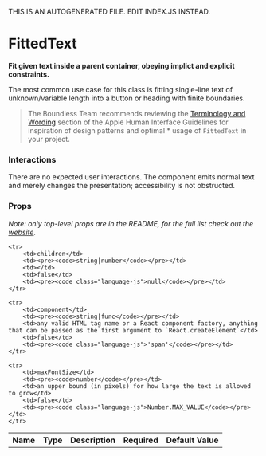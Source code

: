 THIS IS AN AUTOGENERATED FILE. EDIT INDEX.JS INSTEAD.

# FittedText
__Fit given text inside a parent container, obeying implict and explicit constraints.__

The most common use case for this class is fitting single-line text of unknown/variable length into a button or heading with finite boundaries.

> The Boundless Team recommends reviewing the [Terminology and Wording](https://developer.apple.com/library/mac/documentation/UserExperience/Conceptual/OSXHIGuidelines/TerminologyWording.html#//apple_ref/doc/uid/20000957-CH15-SW1) section of the Apple Human Interface Guidelines for inspiration of design patterns
and optimal  * usage of `FittedText` in your project.

### Interactions

There are no expected user interactions. The component emits normal text and merely changes the presentation; accessibility is not obstructed.

### Props

_Note: only top-level props are in the README, for the full list check out the [website](http://boundless.js.org/FittedText#props)._

<table>
    <tr>
        <th>Name</th>
        <th>Type</th>
        <th>Description</th>
        <th>Required</th>
        <th>Default Value</th>
    </tr>
    
    <tr>
        <td>children</td>
        <td><pre><code>string|number</code></pre></td>
        <td></td>
        <td>false</td>
        <td><pre><code class="language-js">null</code></pre></td>
    </tr>
    
    <tr>
        <td>component</td>
        <td><pre><code>string|func</code></pre></td>
        <td>any valid HTML tag name or a React component factory, anything that can be passed as the first argument to `React.createElement`</td>
        <td>false</td>
        <td><pre><code class="language-js">'span'</code></pre></td>
    </tr>
    
    <tr>
        <td>maxFontSize</td>
        <td><pre><code>number</code></pre></td>
        <td>an upper bound (in pixels) for how large the text is allowed to grow</td>
        <td>false</td>
        <td><pre><code class="language-js">Number.MAX_VALUE</code></pre></td>
    </tr>
    
</table>
